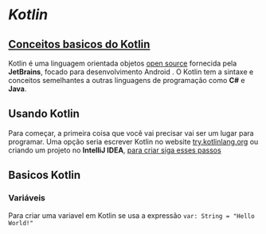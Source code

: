 # *Kotlin*

## [Conceitos basicos do Kotlin](https://blog.teamtreehouse.com/absolute-beginners-guide-kotlin)
Kotlin é uma linguagem orientada objetos [open source](https://github.com/JetBrains/kotlin) fornecida pela **JetBrains**, focado para desenvolvimento Android . O Kotlin tem a sintaxe e conceitos semelhantes a outras linguagens de programação como **C#** e **Java**.

## Usando Kotlin
Para começar, a primeira coisa que você vai precisar vai ser um lugar para programar. Uma opção seria escrever Kotlin no website [try.kotlinlang.org](http://try.kotlinlang.org/) ou criando um projeto no **IntelliJ IDEA**, [para criar siga esses passos](https://developer.android.com/kotlin/get-started.html)

## Basicos Kotlin

### Variáveis
Para criar uma variavel em Kotlin se usa a expressão ```var: String = "Hello World!"```


